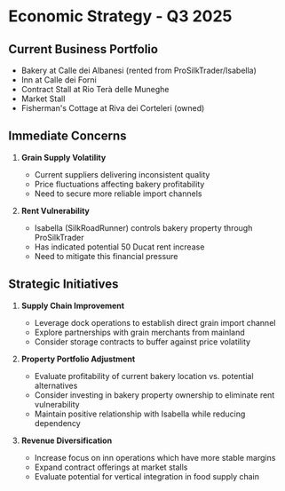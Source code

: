 # Economic Strategy - Q3 2025

## Current Business Portfolio
- Bakery at Calle dei Albanesi (rented from ProSilkTrader/Isabella)
- Inn at Calle dei Forni
- Contract Stall at Rio Terà delle Muneghe
- Market Stall
- Fisherman's Cottage at Riva dei Corteleri (owned)

## Immediate Concerns
1. **Grain Supply Volatility**
   - Current suppliers delivering inconsistent quality
   - Price fluctuations affecting bakery profitability
   - Need to secure more reliable import channels

2. **Rent Vulnerability**
   - Isabella (SilkRoadRunner) controls bakery property through ProSilkTrader
   - Has indicated potential 50 Ducat rent increase
   - Need to mitigate this financial pressure

## Strategic Initiatives
1. **Supply Chain Improvement**
   - Leverage dock operations to establish direct grain import channel
   - Explore partnerships with grain merchants from mainland
   - Consider storage contracts to buffer against price volatility

2. **Property Portfolio Adjustment**
   - Evaluate profitability of current bakery location vs. potential alternatives
   - Consider investing in bakery property ownership to eliminate rent vulnerability
   - Maintain positive relationship with Isabella while reducing dependency

3. **Revenue Diversification**
   - Increase focus on inn operations which have more stable margins
   - Expand contract offerings at market stalls
   - Evaluate potential for vertical integration in food supply chain
